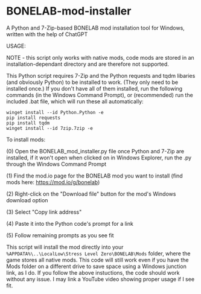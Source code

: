 # BONELAB-mod-installer
A Python and 7-Zip-based BONELAB mod installation tool for Windows, written with the help of ChatGPT

USAGE:

NOTE - this script only works with native mods, code mods are stored in an installation-dependant directory and are therefore not supported.

This Python script requires 7-Zip and the Python requests and tqdm libaries (and obviously Python) to be installed to work. (They only need to be installed once.) If you don't have all of them installed, run the following commands (in the Windows Command Prompt), or (recommended) run the included .bat file, which will run these all automatically:

```
winget install --id Python.Python -e
pip install requests
pip install tqdm
winget install --id 7zip.7zip -e
```

To install mods:

(0) Open the BONELAB_mod_installer.py file once Python and 7-Zip are installed, if it won't open when clicked on in Windows Explorer, run the .py through the Windows Command Prompt

(1) Find the mod.io page for the BONELAB mod you want to install (find mods here: https://mod.io/g/bonelab)

(2) Right-click on the "Download file" button for the mod's Windows download option

(3) Select "Copy link address"

(4) Paste it into the Python code's prompt for a link

(5) Follow remaining prompts as you see fit

This script will install the mod directly into your `%APPDATA%\..\LocalLow\Stress Level Zero\BONELAB\Mods` folder, where the game stores all native mods. This code will still work even if you have the Mods folder on a different drive to save space using a Windows junction link, as I do. If you follow the above instuctions, the code should work without any issue. I may link a YouTube video showing proper usage if I see fit.
